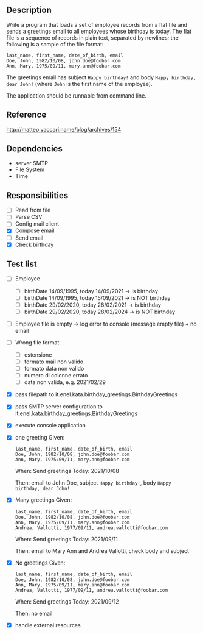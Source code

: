 ## Description
Write a program that loads a set of employee records from a flat file and sends a greetings email to all employees whose birthday is today.
The flat file is a sequence of records in plain text, separated by newlines; the following is a sample of the file format:
```
last_name, first_name, date_of_birth, email
Doe, John, 1982/10/08, john.doe@foobar.com
Ann, Mary, 1975/09/11, mary.ann@foobar.com
```
The greetings email has subject `Happy birthday!` and body `Happy birthday, dear John!` (where `John` is the first name of the employee).

The application should be runnable from command line.

## Reference
http://matteo.vaccari.name/blog/archives/154

## Dependencies
- server SMTP
- File System
- Time

## Responsibilities
- [ ] Read from file
- [ ] Parse CSV
- [ ] Config mail client
- [X] Compose email
- [ ] Send email
- [X] Check birthday

## Test list
- [ ] Employee
  - [ ] birthDate 14/09/1995, today 14/09/2021 -> is birthday
  - [ ] birthDate 14/09/1995, today 15/09/2021 -> is NOT birthday
  - [ ] birthDate 29/02/2020, today 28/02/2021 -> is birthday
  - [ ] birthDate 29/02/2020, today 28/02/2024 -> is NOT birthday
- [ ] Employee file is empty -> log error to console (message empty file) + no email
- [ ] Wrong file format
  - [ ] estensione
  - [ ] formato mail non valido
  - [ ] formato data non valido
  - [ ] numero di colonne errato
  - [ ] data non valida, e.g. 2021/02/29

- [X] pass filepath to it.enel.kata.birthday_greetings.BirthdayGreetings
- [X] pass SMTP server configuration to it.enel.kata.birthday_greetings.BirthdayGreetings
- [X] execute console application
- [X] one greeting
  Given:
  ```
  last_name, first_name, date_of_birth, email
  Doe, John, 1982/10/08, john.doe@foobar.com
  Ann, Mary, 1975/09/11, mary.ann@foobar.com
  ```
  
  When:
  Send greetings Today: 2021/10/08
  
  Then:
  email to John Doe, subject `Happy birthday!`, body `Happy birthday, dear John!`
- [X] Many greetings
  Given:
  ```
  last_name, first_name, date_of_birth, email
  Doe, John, 1982/10/08, john.doe@foobar.com
  Ann, Mary, 1975/09/11, mary.ann@foobar.com
  Andrea, Vallotti, 1977/09/11, andrea.vallotti@foobar.com
  ```

  When:
  Send greetings Today: 2021/09/11

  Then:
  email to Mary Ann and Andrea Vallotti, check body and subject
- [X] No greetings
  Given:
  ```
  last_name, first_name, date_of_birth, email
  Doe, John, 1982/10/08, john.doe@foobar.com
  Ann, Mary, 1975/09/11, mary.ann@foobar.com
  Andrea, Vallotti, 1977/09/11, andrea.vallotti@foobar.com
  ```

  When:
  Send greetings Today: 2021/09/12

  Then:
  no email
- [X] handle external resources
